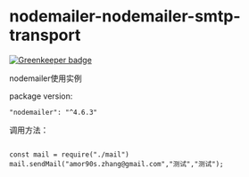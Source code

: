 # nodemailer-nodemailer-smtp-transport

[![Greenkeeper badge](https://badges.greenkeeper.io/amorist/nodemailer-nodemailer-smtp-transport.svg)](https://greenkeeper.io/)

nodemailer使用实例

package version:

    "nodemailer": "^4.6.3"

调用方法：

```

const mail = require("./mail")
mail.sendMail("amor90s.zhang@gmail.com","测试","测试");

```
